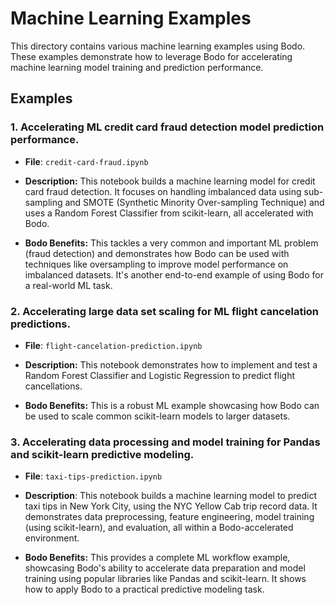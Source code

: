 # Machine Learning Examples

This directory contains various machine learning examples using Bodo. These examples demonstrate how to leverage Bodo for accelerating machine learning model training and prediction performance. 
  
## Examples

### 1. Accelerating ML credit card fraud detection model prediction performance.

- **File**: `credit-card-fraud.ipynb` 

- **Description:** This notebook builds a machine learning model for credit card fraud detection. It focuses on handling imbalanced data using sub-sampling and SMOTE (Synthetic Minority Over-sampling Technique) and uses a Random Forest Classifier from scikit-learn, all accelerated with Bodo.

- **Bodo Benefits:** This tackles a very common and important ML problem (fraud detection) and demonstrates how Bodo can be used with techniques like oversampling to improve model performance on imbalanced datasets. It's another end-to-end example of using Bodo for a real-world ML task.

### 2. Accelerating large data set scaling for ML flight cancelation predictions.

- **File**: `flight-cancelation-prediction.ipynb`

- **Description:** This notebook demonstrates how to implement and test a Random Forest Classifier and Logistic Regression to predict flight cancellations.

- **Bodo Benefits:** This is a robust ML example showcasing how Bodo can be used to scale common scikit-learn models to larger datasets.

### 3. Accelerating data processing and model training for Pandas and scikit-learn predictive modeling.

- **File**: `taxi-tips-prediction.ipynb`

- **Description**: This notebook builds a machine learning model to predict taxi tips in New York City, using the NYC Yellow Cab trip record data. It demonstrates data preprocessing, feature engineering, model training (using scikit-learn), and evaluation, all within a Bodo-accelerated environment.

- **Bodo Benefits:** This provides a complete ML workflow example, showcasing Bodo's ability to accelerate data preparation and model training using popular libraries like Pandas and scikit-learn.  It shows how to apply Bodo to a practical predictive modeling task.
